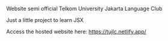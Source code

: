 Website semi official Telkom University Jakarta Language Club

Just a little project to learn JSX

Access the hosted website here: https://tujlc.netlify.app/
